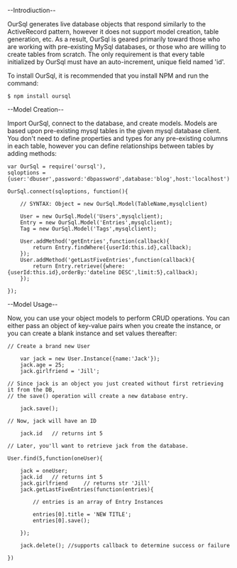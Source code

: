 --Introdiuction--

OurSql generates live database objects that respond similarly to the ActiveRecord pattern, however it does not support model creation, table generation, etc.  As a result, OurSql is geared primarily toward those who are working with pre-existing MySql databases, or those who are willing to create tables from scratch.  The only requirement is that every table initialized by OurSql must have an auto-increment, unique field named 'id'.

To install OurSql, it is recommended that you install NPM and run the command:
	
	$ npm install oursql

--Model Creation--

Import OurSql, connect to the database, and create models.  Models are based upon pre-existing mysql tables in the given mysql database client. You don't need to define properties and types for any pre-existing columns in each table, however you can define relationships between tables by adding methods:

	var	OurSql = require('oursql'),
	sqloptions = {user:'dbuser',password:'dbpassword',database:'blog',host:'localhost')

	OurSql.connect(sqloptions, function(){

		// SYNTAX: Object = new OurSql.Model(TableName,mysqlclient)
		
		User = new OurSql.Model('Users',mysqlclient);
		Entry = new OurSql.Model('Entries',mysqlclient);
		Tag = new OurSql.Model('Tags',mysqlclient);
		
		User.addMethod('getEntries',function(callback){
			return Entry.findWhere({userId:this.id},callback);
		});
		User.addMethod('getLastFiveEntries',function(callback){
			return Entry.retrieve({where:{userId:this.id},orderBy:'dateline DESC',limit:5},callback);
		});
	
	});	

--Model Usage--

Now, you can use your object models to perform CRUD operations.  You can either pass an object of key-value pairs when you create the instance, or you can create a blank instance and set values thereafter:

	// Create a brand new User
	
		var jack = new User.Instance({name:'Jack'});	
		jack.age = 25;
		jack.girlfriend = 'Jill';

	// Since jack is an object you just created without first retrieving it from the DB, 
	// the save() operation will create a new database entry. 
	
		jack.save();	
	
	// Now, jack will have an ID
	
		jack.id   // returns int 5 

	// Later, you'll want to retrieve jack from the database.

	User.find(5,function(oneUser){
		
		jack = oneUser;
		jack.id   // returns int 5
		jack.girlfriend     // returns str 'Jill'
		jack.getLastFiveEntries(function(entries){
			
			// entries is an array of Entry Instances
			
			entries[0].title = 'NEW TITLE';
			entries[0].save();
			
		});
		
		jack.delete(); //supports callback to determine success or failure
		
	})
